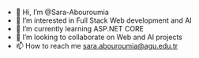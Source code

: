 - 👋 Hi, I’m @Sara-Abouroumia
- 👀 I’m interested in Full Stack Web development and AI 
- 🌱 I’m currently learning ASP.NET CORE
- 💞️ I’m looking to collaborate on Web and AI projects
- 📫 How to reach me sara.abouroumia@agu.edu.tr

<!---
Sara-Abouroumia/Sara-Abouroumia is a ✨ special ✨ repository because its `README.md` (this file) appears on your GitHub profile.
You can click the Preview link to take a look at your changes.
--->

